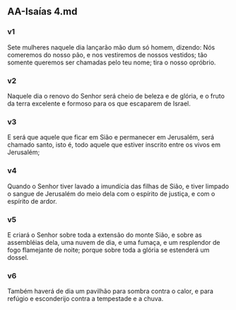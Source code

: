 ## AA-Isaías 4.md
### v1
 Sete mulheres naquele dia lançarão mão dum só homem, dizendo: Nós comeremos do nosso pão, e nos vestiremos de nossos vestidos; tão somente queremos ser chamadas pelo teu nome; tira o nosso opróbrio.
### v2
 Naquele dia o renovo do Senhor será cheio de beleza e de glória, e o fruto da terra excelente e formoso para os que escaparem de Israel.
### v3
 E será que aquele que ficar em Sião e permanecer em Jerusalém, será chamado santo, isto é, todo aquele que estiver inscrito entre os vivos em Jerusalém;
### v4
 Quando o Senhor tiver lavado a imundícia das filhas de Sião, e tiver limpado o sangue de Jerusalém do meio dela com o espírito de justiça, e com o espírito de ardor.
### v5
 E criará o Senhor sobre toda a extensão do monte Sião, e sobre as assembléias dela, uma nuvem de dia, e uma fumaça, e um resplendor de fogo flamejante de noite; porque sobre toda a glória se estenderá um dossel.
### v6
 Também haverá de dia um pavilhão para sombra contra o calor, e para refúgio e esconderijo contra a tempestade e a chuva.
